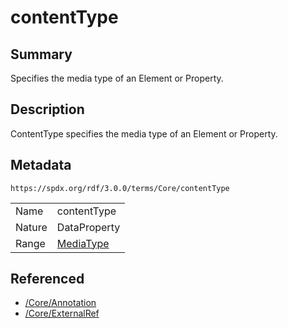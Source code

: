 <!-- Automatically generated by spec-parser v2.3.0 on 2024-07-09T12:43:38.633388+00:00 -->
<!-- SPDX-License-Identifier: Community-Spec-1.0 -->

# contentType

## Summary

Specifies the media type of an Element or Property.


## Description

ContentType specifies the media type of an Element or Property.


## Metadata

`https://spdx.org/rdf/3.0.0/terms/Core/contentType`


| | |
|---|---|
| Name | contentType |
| Nature | DataProperty |
| Range | [MediaType](../Datatypes/MediaType.md) |




## Referenced

- [/Core/Annotation](../../Core/Classes/Annotation.md)
- [/Core/ExternalRef](../../Core/Classes/ExternalRef.md)

